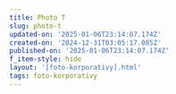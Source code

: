 ```yaml
---
title: Photo T
slug: photo-t
updated-on: '2025-01-06T23:14:07.174Z'
created-on: '2024-12-31T03:05:17.085Z'
published-on: '2025-01-06T23:14:07.174Z'
f_item-style: hide
layout: '[foto-korporativy].html'
tags: foto-korporativy
---
```



